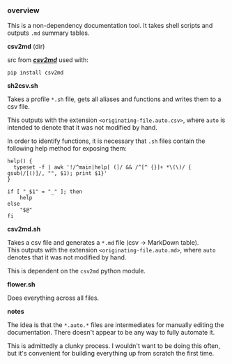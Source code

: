 ### overview

This is a non-dependency documentation tool. It takes shell scripts and outputs `.md` summary tables.

**csv2md** (dir)

src from ***[csv2md](https://github.com/lzakharov/csv2md)*** used with:
```
pip install csv2md
```

**sh2csv.sh**

Takes a profile `*.sh` file, gets all aliases and functions and writes them to a csv file. 
 
This outputs with the extension `<originating-file.auto.csv>`, where `auto` is intended to denote that it was not modified by hand.

In order to identify functions, it is necessary that `.sh` files contain the following help method for exposing them:

```
help() {
  typeset -f | awk '!/^main|help[ (]/ && /^[^ {}]+ *\(\)/ { gsub(/[()]/, "", $1); print $1}'
}

if [ "_$1" = "_" ]; then
    help
else
    "$@"
fi
```

**csv2md.sh**

Takes a csv file and generates a `*.md` file (csv -> MarkDown table).  
This outputs with the extension `<originating-file.auto.md>`, where `auto` denotes that it was not modified by hand.

This is dependent on the `csv2md` python module.

**flower.sh**

Does everything across all files.

**notes**

The idea is that the `*.auto.*` files are intermediates for manually editing the documentation. There doesn't appear to be any way to fully automate it.

This is admittedly a clunky process. I wouldn't want to be doing this often, but it's convenient for building everything up from scratch the first time.
